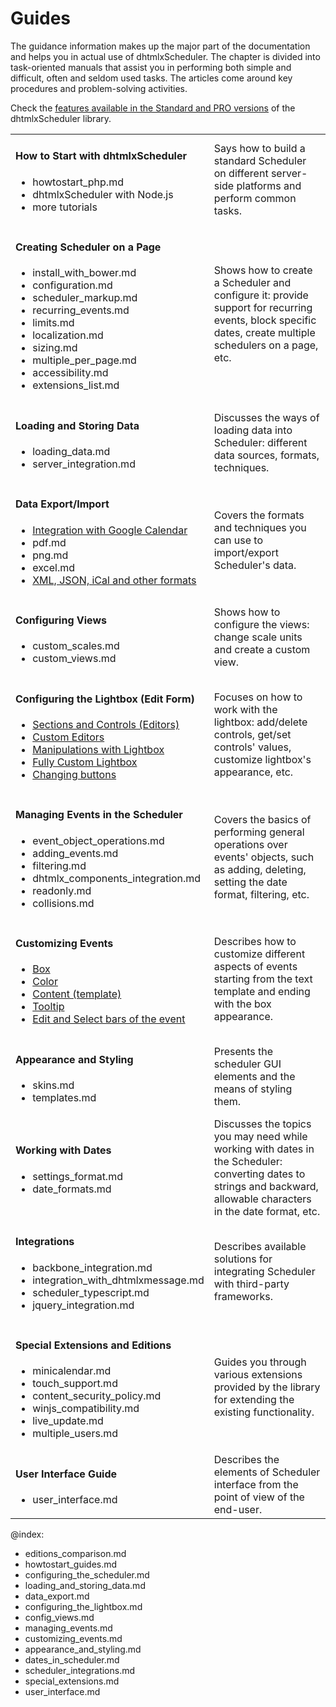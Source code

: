 Guides
======

The guidance information makes up the major part of the  documentation and helps you in actual use of dhtmlxScheduler.
The chapter is divided into task-oriented manuals that assist you in performing both simple and difficult, often and seldom used tasks. 
The articles come around key procedures and problem-solving activities. 

Сheck the [features available in the Standard and PRO versions](editions_comparison.md) of the dhtmlxScheduler library.

<table  style='border-left:none !important;' cellspacing="0" cellpadding="5" border="0">
	<tbody>
    <tr>
		<td id="data" class='topics'>
		    <h4>
		        How to Start with dhtmlxScheduler
		    </h4>
		    <ul id="data_sublist" >
                    <li>howtostart_php.md</li>
                    <li>dhtmlxScheduler with Node.js</li>
                    <li>more tutorials</li>
            </ul>
        </td>
		<td class='topic_description'>Says how to build a standard Scheduler on different server-side platforms and perform common tasks.</td>
	</tr>
	<tr>
		<td id="manipulations" class='topics'>
		    <h4>
		       Creating Scheduler on a Page
		    </h4>
		    <ul id="manipulations_sublist">
            		<li>install_with_bower.md</li>
                    <li>configuration.md</li>
                    <li>scheduler_markup.md</li>
                    <li>recurring_events.md</li>
					<li>limits.md</li>
                   	<li>localization.md</li>
                    <li>sizing.md</li>                 
                    <li>multiple_per_page.md</li>
                    <li>accessibility.md</li>
                    <li>extensions_list.md</li>
            </ul>
        </td>
		<td class='topic_description'>Shows how to create a Scheduler and configure it: provide support for recurring events, block specific dates, create multiple schedulers on a page, etc.</td>
	</tr>
    <tr>
		<td id="data" class='topics'>
		    <h4>
		         Loading and Storing Data
		    </h4>
		    <ul id="data_sublist" >
                    <li>loading_data.md</li>
                    <li>server_integration.md</li>
            </ul>
        </td>
		<td class='topic_description'>Discusses the ways of loading data into Scheduler: different data sources, formats, techniques.</td>
	</tr>
    <tr>
        <td id="import" class='topics'>
            <h4>
                Data Export/Import
            </h4>
            <ul id="import_sublist">
                    <li><a href="google_calendar_integration.md">Integration with Google Calendar</a></li>
                    <li>pdf.md</li>
                    <li>png.md</li>
                    <li>excel.md</li>
                    <li><a href="export.md"> XML, JSON, iCal and other formats</a></li>
            </ul>
        </td>
        <td class='topic_description'>Covers the formats and techniques you can use to import/export Scheduler's data.</td>
    </tr>
    <tr>
		<td id="manipulations" class='topics'>
		    <h4>
		        Configuring Views
		    </h4>
		    <ul id="manipulations_sublist">
                    <li>custom_scales.md</li>
                    <li>custom_views.md</li>
            </ul>
        </td>
		<td class='topic_description'>Shows how to configure the views: change scale units and create a custom view.</td>
	</tr>
	<tr>
    	<td id="lightbox" class='topics'>
    	    <h4>
    	        Configuring the Lightbox (Edit Form)
    	    </h4>
    	    <ul id="lightbox_sublist">
                    <li><a href="lightbox_editors.md">Sections and Controls (Editors)</a> </li>
                    <li><a href="custom_lightbox_editor.md">Custom Editors</a></li>
                    <li><a href="lightbox_editors_manipulations.md">Manipulations with Lightbox</a></li>
                    <li><a href="custom_details_form.md">Fully Custom Lightbox</a></li>
                    <li><a href="changing_lightbox_buttons.md">Changing buttons</a></li>
            </ul>
        </td>
        <td class='topic_description'>Focuses on how to work with the lightbox: add/delete controls, get/set controls' values, customize lightbox's appearance, etc.</td>
    </tr>
   <tr>
        <td id="events" class='topics'>
            <h4>
                Managing Events in the Scheduler
            </h4>
            <ul id="events_sublist">
                    <li>event_object_operations.md</li>
                    <li>adding_events.md</li>
                    <li>filtering.md</li>
                    <li>dhtmlx_components_integration.md</li>
                    <li>readonly.md</li>
                    <li>collisions.md</li>
            </ul>
        </td>
        <td class='topic_description'>Covers the basics of performing general operations over events' objects, such as adding, deleting, setting the date format, filtering, etc.</td>
    </tr>
    <tr>
    	<td id="customevent" class='topics'>
    	    <h4>
    	        Customizing Events
    	    </h4>
    	    <ul id="customevent_sublist">
                    <li><a href="custom_events_display.md">Box</a></li>
                    <li><a href="custom_events_color.md">Color</a></li>
                    <li><a href="custom_events_content.md">Content (template)</a></li>
                    <li><a href="tooltips.md">Tooltip</a></li>
 		    		<li><a href="customizing_edit_select_bars.md">Edit and Select bars of the event</a></li>
            </ul>
        </td>
        <td class='topic_description'>Describes how to customize different aspects of events starting from the text template and ending with the box appearance.</td>
    </tr>
	<tr>
		<td id="styling" class='topics'>
		    <h4>
		        Appearance and Styling 
		    </h4>
		    <ul id="styling_sublist">
                   <li>skins.md</li>
                   <li>templates.md</li>
            </ul>
        </td>
		<td class='topic_description'>Presents the scheduler GUI elements and the means of styling them. </td>
	</tr>
    <tr>
		<td id="styling" class='topics'>
		    <h4>
		        Working with Dates
		    </h4>
		    <ul id="styling_sublist">
                  <li>settings_format.md</li>
                  <li>date_formats.md</li>
            </ul>
        </td>
		<td class='topic_description'>Discusses the topics you may need while working with dates in the Scheduler: converting dates to strings and backward, allowable characters in the date format, etc.</td>
	</tr>
    <tr>
		<td id="styling" class='topics'>
		    <h4>
		        Integrations
		    </h4>
		    <ul id="styling_sublist">
                  <li>backbone_integration.md</li>
                  <li>integration_with_dhtmlxmessage.md</li>
                  <li>scheduler_typescript.md</li>
                  <li>jquery_integration.md</li>
            </ul>
        </td>
		<td class='topic_description'>Describes available solutions for integrating Scheduler with third-party frameworks.</td>
	</tr>
    <tr>
        <td id="internet" class='topics'>
            <h4>
                Special Extensions and Editions
            </h4>
            <ul id="internet_sublist">           		
					<li>minicalendar.md</li>                 
					<li>touch_support.md</li>
                    <li>content_security_policy.md</li>         
                    <li>winjs_compatibility.md</li>                   
                    <li>live_update.md</li>
                    <li>multiple_users.md</li>          
            </ul>
        </td>
        <td class='topic_description'>Guides you through various extensions provided by the library for extending the existing functionality.</td>
    </tr>
    <tr>
		<td id="data" class='topics'>
		    <h4>
		        User Interface Guide
		    </h4>
		    <ul id="data_sublist" >
                    <li>user_interface.md</li>
            </ul>
        </td>
		<td class='topic_description'>Describes the elements of Scheduler interface from the point of view of the end-user.</td>
	</tr>
   	</tbody>
</table>

@index:
- editions_comparison.md
- howtostart_guides.md
- configuring_the_scheduler.md
- loading_and_storing_data.md
- data_export.md
- configuring_the_lightbox.md
- config_views.md
- managing_events.md
- customizing_events.md
- appearance_and_styling.md
- dates_in_scheduler.md
- scheduler_integrations.md
- special_extensions.md
- user_interface.md